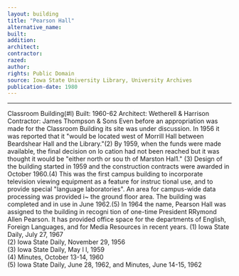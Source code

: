 ```yaml
---
layout: building
title: "Pearson Hall"
alternative_name: 
built: 
addition:
architect: 
contractor: 
razed: 
author:
rights: Public Domain
source: Iowa State University Library, University Archives
publication-date: 1980 
---
```

---

Classroom Building(#l) 
Built: 1960-62 Architect: Wetherell & Harrison Contractor: James Thompson & Sons 
Even before an appropriation was made for the Classroom Building its site was under discussion. In 1956 it was reported that it "would be located west of Morrill Hall between Beardshear Hall and the Library."(2) By 1959, when the funds were made available, the final decision on lo cation had not been reached but it was thought it would be "either north or sou th of Marston Hal1." (3) 
Design of the building started in 1959 and the construction contracts were awarded in October 1960.(4) This was the first campus building to incorporate television viewing equipment as a feature for instruc tional use, and to provide special "language laboratories". An area for campus-wide data processing was provided i~ the ground floor area. 
The building was completed and in use in June 1962.(5) 
In 1964 the name, Pearson Hall was assigned to the building in recogni tion of one-time President RRymond Allen Pearson. 
It has provided office space for the departments of English, Foreign Languages, and for Media Resources in recent years. 
(1)  Iowa  State Daily, July 27,  1967  
(2)  Iowa State Daily,  November  29, 1956  
(3)  Iowa  State Daily, May  l l,  1959  
(4)  Minutes,  October  13-14,  1960  
(5)  Iowa State Daily,  June  28, 1962,  and Minutes,  June  14-15,  1962
